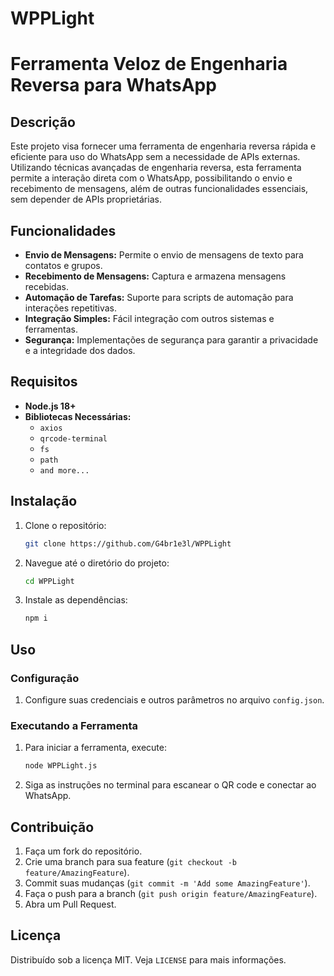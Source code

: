 # WPPLight

# Ferramenta Veloz de Engenharia Reversa para WhatsApp

## Descrição

Este projeto visa fornecer uma ferramenta de engenharia reversa rápida e eficiente para uso do WhatsApp sem a necessidade de APIs externas. Utilizando técnicas avançadas de engenharia reversa, esta ferramenta permite a interação direta com o WhatsApp, possibilitando o envio e recebimento de mensagens, além de outras funcionalidades essenciais, sem depender de APIs proprietárias.

## Funcionalidades

- **Envio de Mensagens:** Permite o envio de mensagens de texto para contatos e grupos.
- **Recebimento de Mensagens:** Captura e armazena mensagens recebidas.
- **Automação de Tarefas:** Suporte para scripts de automação para interações repetitivas.
- **Integração Simples:** Fácil integração com outros sistemas e ferramentas.
- **Segurança:** Implementações de segurança para garantir a privacidade e a integridade dos dados.

## Requisitos

- **Node.js 18+**
- **Bibliotecas Necessárias:** 
  - `axios`
  - `qrcode-terminal`
  - `fs`
  - `path`
  - `and more...`

## Instalação

1. Clone o repositório:
    ```bash
    git clone https://github.com/G4br1e3l/WPPLight
    ```
2. Navegue até o diretório do projeto:
    ```bash
    cd WPPLight
    ```
3. Instale as dependências:
    ```bash
    npm i
    ```

## Uso

### Configuração

1. Configure suas credenciais e outros parâmetros no arquivo `config.json`.

### Executando a Ferramenta

1. Para iniciar a ferramenta, execute:
    ```bash
    node WPPLight.js
    ```

2. Siga as instruções no terminal para escanear o QR code e conectar ao WhatsApp.

## Contribuição

1. Faça um fork do repositório.
2. Crie uma branch para sua feature (`git checkout -b feature/AmazingFeature`).
3. Commit suas mudanças (`git commit -m 'Add some AmazingFeature'`).
4. Faça o push para a branch (`git push origin feature/AmazingFeature`).
5. Abra um Pull Request.

## Licença

Distribuído sob a licença MIT. Veja `LICENSE` para mais informações.